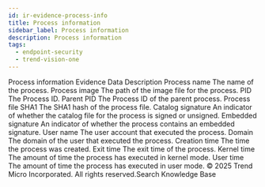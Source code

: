 ```yaml
---
id: ir-evidence-process-info
title: Process information
sidebar_label: Process information
description: Process information
tags:
  - endpoint-security
  - trend-vision-one
---
```


 Process information Evidence Data Description Process name The name of the process. Process image The path of the image file for the process. PID The Process ID. Parent PID The Process ID of the parent process. Process file SHA1 The SHA1 hash of the process file. Catalog signature An indicator of whether the catalog file for the process is signed or unsigned. Embedded signature An indicator of whether the process contains an embedded signature. User name The user account that executed the process. Domain The domain of the user that executed the process. Creation time The time the process was created. Exit time The exit time of the process. Kernel time The amount of time the process has executed in kernel mode. User time The amount of time the process has executed in user mode. © 2025 Trend Micro Incorporated. All rights reserved.Search Knowledge Base